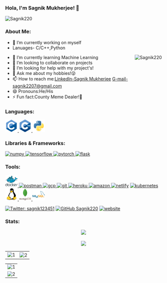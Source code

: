 ### Hola, I'm Sagnik Mukherjee! 👋
<p align="left"> <img src="https://komarev.com/ghpvc/?username=Sagnik220&label=Hit's&color=blue&style=plastic" alt="Sagnik220" /> </p>



### About Me:
- 🔭 I’m currently working on myself
- Lanuages- C/C++,Python<p align="right"><img align="right" src="https://github-readme-streak-stats.herokuapp.com/?user=Sagnik220" alt="Sagnik220" /></p>
- 🌱 I’m currently learning Machine Learning
- 👯 I’m looking to collaborate on projects
- 🤔 I’m looking for help with my project's!
- 💬 Ask me about my hobbies!😜
- 📫 How to reach me:[LinkedIn-Sagnik Mukherjee](https://www.linkedin.com/in/sagnik-mukherjee-23b21b16a/) G-mail-sagnik2207@gmail.com
- 😄 Pronouns:He/His
- ⚡ Fun fact:County Meme Dealer!🤣
### Languages:
<a href="https://www.cprogramming.com/" target="_blank"> <img src="https://raw.githubusercontent.com/devicons/devicon/master/icons/c/c-original.svg" alt="c" width="40" height="40"/> </a>
</a> <a href="https://www.w3schools.com/cpp/" target="_blank"> <img src="https://raw.githubusercontent.com/devicons/devicon/master/icons/cplusplus/cplusplus-original.svg" alt="cplusplus" width="40" height="40"/> </a>
 <a href="https://www.python.org" target="_blank"> <img src="https://raw.githubusercontent.com/devicons/devicon/master/icons/python/python-original.svg" alt="python" width="40" height="40"/> </a>



### Libraries & Frameworks:

<a href=""> <img src="https://cdn.svgporn.com/logos/numpy.svg" alt="numpy" width="40" height="40"/> </a>
<a href=""> <img src="https://cdn.svgporn.com/logos/tensorflow.svg" alt="tensorflow" width="40" height="40"/> </a>
<a href=""> <img src="https://cdn.svgporn.com/logos/pytorch.svg" alt="pytorch" width="40" height="40"/> </a>
<a href="https://aws.com" target="_blank"> <img src="https://www.vectorlogo.zone/logos/pocoo_flask/pocoo_flask-icon.svg" alt="flask" width="40" height="40"/> </a> 

### Tools:
<a href="https://www.docker.com/" target="_blank"> <img src="https://raw.githubusercontent.com/devicons/devicon/master/icons/docker/docker-original-wordmark.svg" alt="docker" width="40" height="40"/> </a>
<a href="https://postman.com" target="_blank"> <img src="https://www.vectorlogo.zone/logos/getpostman/getpostman-icon.svg" alt="postman" width="40" height="40"/> </a>
<a href="https://cloud.google.com" target="_blank"> <img src="https://www.vectorlogo.zone/logos/google_cloud/google_cloud-icon.svg" alt="gcp" width="40" height="40"/> </a> 
<a href="https://git-scm.com/" target="_blank"> <img src="https://www.vectorlogo.zone/logos/git-scm/git-scm-icon.svg" alt="git" width="40" height="40"/> </a> 
<a href="https://heroku.com" target="_blank"> <img src="https://www.vectorlogo.zone/logos/heroku/heroku-icon.svg" alt="heroku" width="40" height="40"/> </a> 
<a href="https://aws.com" target="_blank"> <img src="https://www.vectorlogo.zone/logos/amazon_aws/amazon_aws-icon.svg" alt="amazon" width="40" height="40"/> </a> 
<a href="https://netlify.com"><img src="https://www.vectorlogo.zone/logos/netlify/netlify-icon.svg" alt="netlify" width="40" height="40"/></a>
<a href="https://kubernetes.io/"><img src="https://www.vectorlogo.zone/logos/kubernetes/kubernetes-icon.svg" alt="kubernetes" width="40" height="40"/></a>
 <a href="https://www.linux.org/" target="_blank"> <img src="https://raw.githubusercontent.com/devicons/devicon/master/icons/linux/linux-original.svg" alt="linux" width="40" height="40"/> </a> 
 <a href="https://www.mongodb.com/" target="_blank"> <img src="https://raw.githubusercontent.com/devicons/devicon/master/icons/mongodb/mongodb-original-wordmark.svg" alt="mongodb" width="40" height="40"/> </a>
 <a href="https://www.mysql.com/" target="_blank"> <img src="https://raw.githubusercontent.com/devicons/devicon/master/icons/mysql/mysql-original-wordmark.svg" alt="mysql" width="40" height="40"/> </a> 



[![Twitter: sagnik123451](https://img.shields.io/twitter/follow/sagnik123451?style=social)](https://twitter.com/sagnik123451)
[![GitHub Sagnik220](https://img.shields.io/github/followers/Sagnik220?label=follow&style=social)](https://github.com/Sagnik220)
[![website](https://img.shields.io/badge/PortfolioWebsite-Sagnik220-2648ff?style=flat-square&logo=google-chrome)](https://sagnik220.github.io/cashmoney/)

### Stats:

 <p align="center">
<img src="https://github-profile-trophy.vercel.app/?username=Sagnik220&theme=darkhub">
<br><br>
<img src="https://github-readme-streak-stats.herokuapp.com/?user=Sagnik220&theme=merko">
</p>
<table>
  <tr>
    <td><img src="https://github-readme-stats.vercel.app/api?username=Sagnik220&theme=radical&show_icons=true&include_all_commits=true&count_private=true"  display=block width=100% height=auto alt="1"></td>
    <td><img src="https://github-readme-stats.vercel.app/api/top-langs/?username=Sagnik220&theme=radical&layout=compact&hide=Jupyter%20Notebook&langs_count=8"  display=block height=190 align="center" alt="2"></td>
   </tr>
</table>

<table>
  <tr>
    <td><img src="https://github-profile-summary-cards.vercel.app/api/cards/profile-details?username=Sagnik220&theme=solarized_dark"  display=block width=100% height=auto alt="1"></td>
   </tr>
   <tr>
      <td><img src="https://activity-graph.herokuapp.com/graph?username=Sagnik220&bg_color=073642&color=859900&line=006400&point=35aea1&area=true" display=block width=100% height=auto alt="2"></td>
  </td>
  </tr>
</table>

